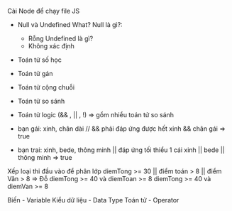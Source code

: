 Cài Node để chạy file JS

- Null và Undefined
What?
Null là gì?:
    - Rỗng
Undefined là gì?
    - Không xác định

- Toán tử số học
- Toán tử gán
- Toán tử cộng chuỗi
- Toán tử so sánh
- Toán tử logic (&& , || , !) => gồm nhiều toán tử so sánh

- bạn gái: xinh, chân dài //
&& phải đáp ứng được hết xinh && chân gái => true

- bạn trai: xinh, bede, thông minh
|| đáp ứng tối thiểu 1 cái xinh || bede || thông minh => true

<!-- Bài hôm trước -->
Xếp loại thi đầu vào để phân lớp
 diemTong >= 30 || điểm toán > 8 || điểm Văn > 8 => Đỗ
 diemTong >= 40 và diemToan >= 8
 diemTong >= 40 và diemVan >= 8

Biến - Variable
Kiểu dữ liệu - Data Type
Toán tử - Operator
